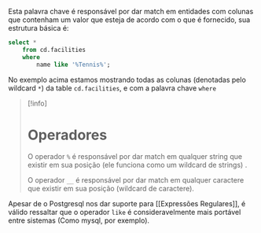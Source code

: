 
Esta palavra chave é responsável por dar match em entidades com colunas que contenham um valor que esteja de acordo com o que é fornecido, sua estrutura básica é: 
```sql
select * 
	from cd.facilities 
	where
		name like '%Tennis%';
```

No exemplo acima estamos mostrando todas as colunas (denotadas pelo wildcard `*`) da table `cd.facilities`, e com a palavra chave `where` 

>[!info]
># Operadores
>O operador `%` é responsável por dar match em qualquer string que existir em sua posição (ele funciona como um wildcard de strings) .
>
>O operador `__` é responsável por dar match em qualquer caractere que existir em sua posição (wildcard de caractere).

Apesar de o Postgresql nos dar suporte para [[Expressões Regulares]], é válido ressaltar que o operador `like` é consideravelmente mais portável entre sistemas (Como mysql, por exemplo).
